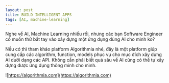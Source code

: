 ```yaml
---
layout: post
title: BUILD INTELLIGENT APPS
tags: [AI, machine-learning]
---
```


Nghe về AI, Machine Learning nhiều rồi, nhưng các bạn Software Engineer có muốn thử bắt tay vào xây dựng một ứng dụng dùng AI cho mình ko?

Nếu có thì tham khảo platform Algorithmia nhé, đây là một platform giúp cung cấp các algorithm, function, models phục vụ cho mục đích xây dựng AI dưới dạng các API. Không cần phải biết quá sâu về AI cũng có thể tự xây dựng được ứng dụng thông minh cho mình.

![https://algorithmia.com](https://algorithmia.com)
